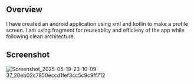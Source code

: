 ## Overview

I have created an android application using xml and kotlin to make a profile screen. I am using fragment for reuseablity and efficieny of the app while following clean architecture.

## Screenshot
![Screenshot_2025-05-19-23-10-09-37_20eb02c7850eccd1fef3cc5c9c9ff712](https://github.com/user-attachments/assets/37deeecd-412c-491a-9686-9b24ae70bbac)

